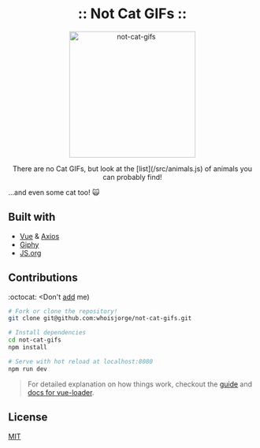 <h1 align="center">:: Not Cat GIFs ::</h1>
<p align="center">
  <img src="https://cdnjs.cloudflare.com/ajax/libs/emojione/2.2.7/assets/svg/1f63f.svg" width="256" height"256" alt="not-cat-gifs">
  <br>

</p>

<p align="center">There are no Cat GIFs, but look at the [list](/src/animals.js) of animals you can probably find!</p>

...and even some cat too! :scream_cat:


## Built with

- [Vue](https://vuejs.org) & [Axios](https://github.com/mzabriskie/axios)
- [Giphy](https://developers.giphy.com)
- [JS.org](https://JS.org)


## Contributions

:octocat: <Don't [add](https://github.com/whoisjorge/not-cat-gifs/edit/master/src/animals.js) me)

``` bash
# Fork or clone the repository!
git clone git@github.com:whoisjorge/not-cat-gifs.git

# Install dependencies
cd not-cat-gifs
npm install

# Serve with hot reload at localhost:8080
npm run dev
```

> For detailed explanation on how things work, checkout the [guide](http://vuejs-templates.github.io/webpack/) and [docs for vue-loader](http://vuejs.github.io/vue-loader).


<!-- ##
<p align="center">
  <img src="media.gif" width="512" height"512" alt="not-cat-gifs">
</p> -->

## License

[MIT](LICENSE)
